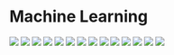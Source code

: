 # Machine Learning

<img src="https://github.com/ijoseff/Notes-II/blob/master/m1.jpg?raw=true" />

<img src="https://github.com/ijoseff/Notes-II/blob/master/m2.jpg?raw=true" />

<img src="https://github.com/ijoseff/Notes-II/blob/master/m3.jpg?raw=true" />

<img src="https://github.com/ijoseff/Notes-II/blob/master/1.jpg?raw=true" />

<img src="https://github.com/ijoseff/Notes-II/blob/master/2.jpg?raw=true" />

<img src="https://github.com/ijoseff/Notes-II/blob/master/3.jpg?raw=true" />

<img src="https://github.com/ijoseff/Notes-II/blob/master/4.jpg?raw=true" />

<img src="https://github.com/ijoseff/Notes-II/blob/master/5.jpg?raw=true" />

<img src="https://github.com/ijoseff/Notes-II/blob/master/6.jpg?raw=true" />

<img src="https://github.com/ijoseff/Notes-II/blob/master/7.jpg?raw=true" />

<img src="https://github.com/ijoseff/Notes-II/blob/master/8.jpg?raw=true" />

<img src="https://github.com/ijoseff/Notes-II/blob/master/9.jpg?raw=true" />

<img src="https://github.com/ijoseff/Notes-II/blob/master/10.jpg?raw=true" />

<img src="https://github.com/ijoseff/Notes-II/blob/master/11.jpg?raw=true" />
